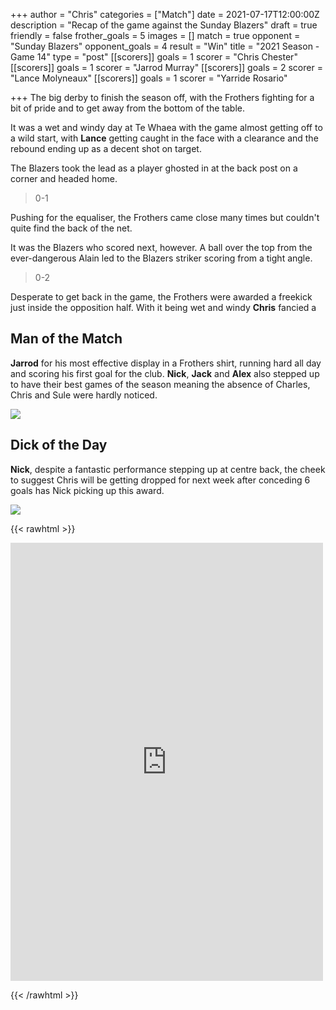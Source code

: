 +++
author = "Chris"
categories = ["Match"]
date = 2021-07-17T12:00:00Z
description = "Recap of the game against the Sunday Blazers"
draft = true
friendly = false
frother_goals = 5
images = []
match = true
opponent = "Sunday Blazers"
opponent_goals = 4
result = "Win"
title = "2021 Season - Game 14"
type = "post"
[[scorers]]
goals = 1
scorer = "Chris Chester"
[[scorers]]
goals = 1
scorer = "Jarrod Murray"
[[scorers]]
goals = 2
scorer = "Lance Molyneaux"
[[scorers]]
goals = 1
scorer = "Yarride Rosario"

+++
The big derby to finish the season off, with the Frothers fighting for a bit of pride and to get away from the bottom of the table.

It was a wet and windy day at Te Whaea with the game almost getting off to a wild start, with **Lance** getting caught in the face with a clearance and the rebound ending up as a decent shot on target.

The Blazers took the lead as a player ghosted in at the back post on a corner and headed home.

> 0-1

Pushing for the equaliser, the Frothers came close many times but couldn't quite find the back of the net.

It was the Blazers who scored next, however. A ball over the top from the ever-dangerous Alain led to the Blazers striker scoring from a tight angle.

> 0-2

Desperate to get back in the game, the Frothers were awarded a freekick just inside the opposition half. With it being wet and windy **Chris** fancied a 

## Man of the Match

**Jarrod** for his most effective display in a Frothers shirt, running hard all day and scoring his first goal for the club. **Nick**, **Jack** and **Alex** also stepped up to have their best games of the season meaning the absence of Charles, Chris and Sule were hardly noticed.

![](/images/213641990_3420324324860515_3213069840051839147_n-1.jpg)

## Dick of the Day

**Nick**, despite a fantastic performance stepping up at centre back, the cheek to suggest Chris will be getting dropped for next week after conceding 6 goals has Nick picking up this award.

![](/images/205444166_3420323784860569_1145473977551048363_n.jpg)

{{< rawhtml >}} <div class="row"> <iframe src="https://www.facebook.com/plugins/post.php?href=https%3A%2F%2Fwww.facebook.com%2FNZSundayFootball%2Fposts%2F3420326664860281&show_text=true&width=500" width="500" height="701" style="border:none;overflow:hidden" scrolling="no" frameborder="0" allowfullscreen="true" allow="autoplay; clipboard-write; encrypted-media; picture-in-picture; web-share"></iframe> </div>

{{< /rawhtml >}}